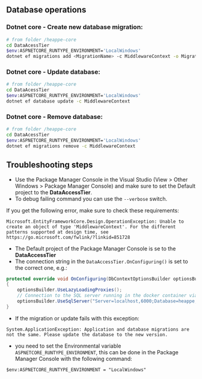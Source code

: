 ## Database operations 

### Dotnet core - Create new database migration:
```bash
# from folder /heappe-core
cd DataAcessTier 
$env:ASPNETCORE_RUNTYPE_ENVIRONMENT='LocalWindows'
dotnet ef migrations add <MigrationName> -c MiddlewareContext -o Migrations
```

### Dotnet core - Update database:
```bash
# from folder /heappe-core
cd DataAcessTier
$env:ASPNETCORE_RUNTYPE_ENVIRONMENT='LocalWindows'
dotnet ef database update -c MiddlewareContext
```

### Dotnet core - Remove database:
```bash
# from folder /heappe-core
cd DataAcessTier
$env:ASPNETCORE_RUNTYPE_ENVIRONMENT='LocalWindows'
dotnet ef migrations remove -c MiddlewareContext
```

## Troubleshooting steps
- Use the Package Manager Console in the Visual Studio (View > Other Windows > Package Manager Console) and make sure to set the Default project to the **DataAccessTier**.
- To debug failing command you can use the `--verbose` switch.


If you get the following error, make sure to check these requirements:
```
Microsoft.EntityFrameworkCore.Design.OperationException: Unable to create an object of type 'MiddlewareContext'. For the different patterns supported at design time, see https://go.microsoft.com/fwlink/?linkid=851728
```
- The Default project of the Package Manager Console is se to the **DataAccessTier**
- The connection string in the `DataAccessTier.OnConfiguring()` is set to the correct one, e.g.: 
```cs
protected override void OnConfiguring(DbContextOptionsBuilder optionsBuilder)
{
    optionsBuilder.UseLazyLoadingProxies();
    // Connection to the SQL server running in the docker container via port 6000
    optionsBuilder.UseSqlServer("Server=localhost,6000;Database=heappe;User=SA;Password=<password>;");
}
```
- If the migration or update fails with this exception:
```
System.ApplicationException: Application and database migrations are not the same. Please update the database to the new version.
```
- you need to set the Environmental variable `ASPNETCORE_RUNTYPE_ENVIRONMENT`, this can be done in the Package Manager Console with the following command:
```ps
$env:ASPNETCORE_RUNTYPE_ENVIRONMENT = "LocalWindows"
```
